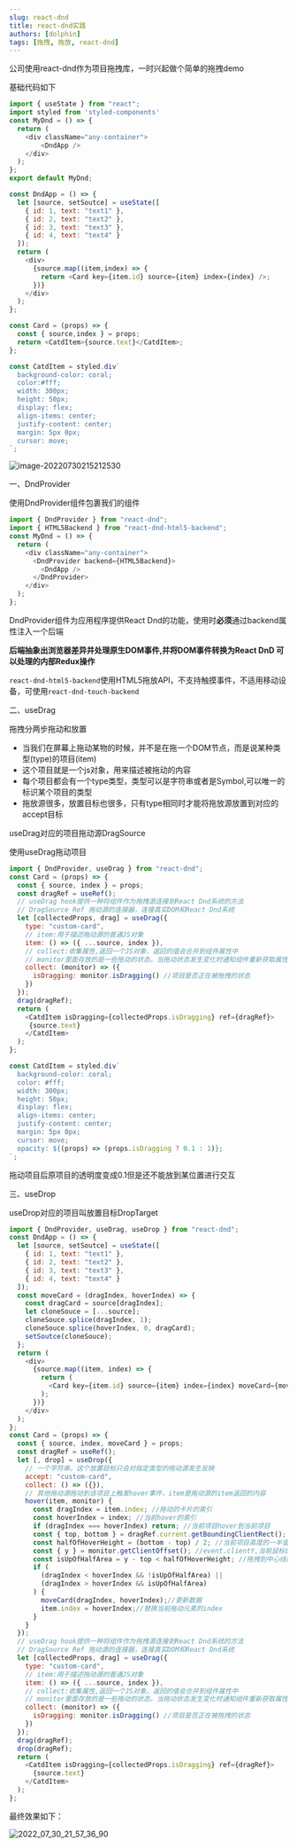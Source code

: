 ```yaml
---
slug: react-dnd
title: react-dnd实践
authors: [dolphin]
tags: [拖拽, 拖放, react-dnd]
---
```


公司使用react-dnd作为项目拖拽库，一时兴起做个简单的拖拽demo

<!--truncate-->

基础代码如下

```js
import { useState } from "react";
import styled from 'styled-components'
const MyDnd = () => {
  return (
    <div className="any-container">
        <DndApp />
    </div>
  );
};
export default MyDnd;

const DndApp = () => {
  let [source, setSoutce] = useState([
    { id: 1, text: "text1" },
    { id: 2, text: "text2" },
    { id: 3, text: "text3" },
    { id: 4, text: "text4" }
  ]);
  return (
    <div>
      {source.map((item,index) => {
        return <Card key={item.id} source={item} index={index} />;
      })}
    </div>
  );
};

const Card = (props) => {
  const { source,index } = props;
  return <CatdItem>{source.text}</CatdItem>;
};

const CatdItem = styled.div`
  background-color: coral;
  color:#fff;
  width: 300px;
  height: 50px;
  display: flex;
  align-items: center;
  justify-content: center;
  margin: 5px 0px;
  cursor: move;
`;
```

![image-20220730215212530](https://blog-guiyexing.oss-cn-qingdao.aliyuncs.com/blogImg/202208181623976.png!blog.guiyexing)

一、DndProvider

使用DndProvider组件包裹我们的组件

```js
import { DndProvider } from "react-dnd";
import { HTML5Backend } from "react-dnd-html5-backend";
const MyDnd = () => {
  return (
    <div className="any-container">
      <DndProvider backend={HTML5Backend}>
        <DndApp />
      </DndProvider>
    </div>
  );
};
```

DndProvider组件为应用程序提供React Dnd的功能，使用时**必须**通过backend属性注入一个后端

**后端抽象出浏览器差异并处理原生DOM事件,并将DOM事件转换为React DnD 可以处理的内部Redux操作**

`react-dnd-html5-backend`使用HTML5拖放API，不支持触摸事件，不适用移动设备，可使用`react-dnd-touch-backend`

二、useDrag

拖拽分两步拖动和放置

* 当我们在屏幕上拖动某物的时候，并不是在拖一个DOM节点，而是说某种类型(type)的项目(item)
* 这个项目就是一个js对象，用来描述被拖动的内容
* 每个项目都会有一个type类型，类型可以是字符串或者是Symbol,可以唯一的标识某个项目的类型
* 拖放源很多，放置目标也很多，只有type相同时才能将拖放源放置到对应的accept目标

useDrag对应的项目拖动源DragSource

使用useDrag拖动项目

```js
import { DndProvider, useDrag } from "react-dnd";
const Card = (props) => {
  const { source, index } = props;
  const dragRef = useRef();
  // useDrag hook提供一种将组件作为拖拽源连接到React Dnd系统的方法
  // DragSource Ref 拖动源的连接器，连接真实DOM和React Dnd系统
  let [collectedProps, drag] = useDrag({
    type: "custom-card",
    // item:用于描述拖动源的普通JS对象
    item: () => ({ ...source, index }),
    // collect:收集属性,返回一个JS对象，返回的值会合并到组件属性中
    // monitor里面存放的是一些拖动的状态，当拖动状态发生变化时通知组件重新获取属性并进行刷新组件
    collect: (monitor) => ({
      isDragging: monitor.isDragging() //项目是否正在被拖拽的状态
    })
  });
  drag(dragRef);
  return (
    <CatdItem isDragging={collectedProps.isDragging} ref={dragRef}>
     {source.text}
    </CatdItem>
  );
};

const CatdItem = styled.div`
  background-color: coral;
  color: #fff;
  width: 300px;
  height: 50px;
  display: flex;
  align-items: center;
  justify-content: center;
  margin: 5px 0px;
  cursor: move;
  opacity: ${(props) => (props.isDragging ? 0.1 : 1)};
`;
```

拖动项目后原项目的透明度变成0.1但是还不能放到某位置进行交互

三、useDrop

useDrop对应的项目叫放置目标DropTarget

```js
import { DndProvider, useDrag, useDrop } from "react-dnd";
const DndApp = () => {
  let [source, setSoutce] = useState([
    { id: 1, text: "text1" },
    { id: 2, text: "text2" },
    { id: 3, text: "text3" },
    { id: 4, text: "text4" }
  ]);
  const moveCard = (dragIndex, hoverIndex) => {
    const dragCard = source[dragIndex];
    let cloneSouce = [...source];
    cloneSouce.splice(dragIndex, 1);
    cloneSouce.splice(hoverIndex, 0, dragCard);
    setSoutce(cloneSouce);
  };
  return (
    <div>
      {source.map((item, index) => {
        return (
          <Card key={item.id} source={item} index={index} moveCard={moveCard} />
        );
      })}
    </div>
  );
};
const Card = (props) => {
  const { source, index, moveCard } = props;
  const dragRef = useRef();
  let [, drop] = useDrop({
    // 一个字符串，这个放置目标只会对指定类型的拖动源发生反映
    accept: "custom-card",
    collect: () => ({}),
    // 其他拖动源拖动到该项目上触发hover事件，item是拖动源的item返回的内容
    hover(item, monitor) {
      const dragIndex = item.index; //拖动的卡片的索引
      const hoverIndex = index; //当前hover的索引
      if (dragIndex === hoverIndex) return; //当前项目hover到当前项目
      const { top, bottom } = dragRef.current.getBoundingClientRect();
      const halfOfHoverHeight = (bottom - top) / 2; //当前项目高度的一半值
      const { y } = monitor.getClientOffset(); //event.clientY,当前鼠标的纵坐标
      const isUpOfHalfArea = y - top < halfOfHoverHeight; //拖拽到中心线的上方
      if (
        (dragIndex < hoverIndex && !isUpOfHalfArea) ||
        (dragIndex > hoverIndex && isUpOfHalfArea)
      ) {
        moveCard(dragIndex, hoverIndex);//更新数据
        item.index = hoverIndex;//替换当前拖动元素的index
      }
    }
  });
  // useDrag hook提供一种将组件作为拖拽源连接到React Dnd系统的方法
  // DragSource Ref 拖动源的连接器，连接真实DOM和React Dnd系统
  let [collectedProps, drag] = useDrag({
    type: "custom-card",
    // item:用于描述拖动源的普通JS对象
    item: () => ({ ...source, index }),
    // collect:收集属性,返回一个JS对象，返回的值会合并到组件属性中
    // monitor里面存放的是一些拖动的状态，当拖动状态发生变化时通知组件重新获取属性并进行刷新组件
    collect: (monitor) => ({
      isDragging: monitor.isDragging() //项目是否正在被拖拽的状态
    })
  });
  drag(dragRef);
  drop(dragRef);
  return (
    <CatdItem isDragging={collectedProps.isDragging} ref={dragRef}>
      {source.text}
    </CatdItem>
  );
};
```

最终效果如下：

![2022_07_30_21_57_36_90](https://blog-guiyexing.oss-cn-qingdao.aliyuncs.com/blogImg/202208181623982.gif)
